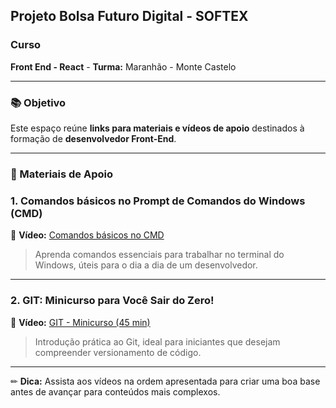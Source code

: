 ## Projeto Bolsa Futuro Digital - SOFTEX

### Curso
**Front End - React**  - **Turma:** Maranhão - Monte Castelo  

---

### 📚 Objetivo
Este espaço reúne **links para materiais e vídeos de apoio** destinados à formação de **desenvolvedor Front-End**.  

---

### 📌 Materiais de Apoio

### 1. Comandos básicos no Prompt de Comandos do Windows (CMD)
🎥 **Vídeo:** [Comandos básicos no CMD](https://www.youtube.com/watch?v=y9Ko4R0iTMA)  
> Aprenda comandos essenciais para trabalhar no terminal do Windows, úteis para o dia a dia de um desenvolvedor.

---

### 2. GIT: Minicurso para Você Sair do Zero!
🎥 **Vídeo:** [GIT - Minicurso (45 min)](https://www.youtube.com/watch?v=ts-H3W1uLMM)  
> Introdução prática ao Git, ideal para iniciantes que desejam compreender versionamento de código.

---

✏ **Dica:** Assista aos vídeos na ordem apresentada para criar uma boa base antes de avançar para conteúdos mais complexos.
